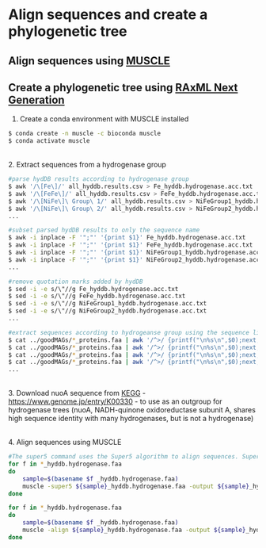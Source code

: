 # Align sequences and create a phylogenetic tree

## Align sequences using [MUSCLE](http://www.drive5.com/muscle/muscle_userguide3.8.html)
## Create a phylogenetic tree using [RAxML Next Generation](https://github.com/amkozlov/raxml-ng) 

1. Create a conda environment with MUSCLE installed

```bash
$ conda create -n muscle -c bioconda muscle
$ conda activate muscle
```

\
2. Extract sequences from a hydrogenase group

```bash
#parse hydDB results according to hydrogenase group
$ awk '/\[Fe\]/' all_hyddb.results.csv > Fe_hyddb.hydrogenase.acc.txt
$ awk '/\[FeFe\]/' all_hyddb.results.csv > FeFe_hyddb.hydrogenase.acc.txt
$ awk '/\[NiFe\]\ Group\ 1/' all_hyddb.results.csv > NiFeGroup1_hyddb.hydrogenase.acc.txt
$ awk '/\[NiFe\]\ Group\ 2/' all_hyddb.results.csv > NiFeGroup2_hyddb.hydrogenase.acc.txt
...

#subset parsed hydDB results to only the sequence name
$ awk -i inplace -F '";"' '{print $1}' Fe_hyddb.hydrogenase.acc.txt
$ awk -i inplace -F '";"' '{print $1}' FeFe_hyddb.hydrogenase.acc.txt
$ awk -i inplace -F '";"' '{print $1}' NiFeGroup1_hyddb.hydrogenase.acc.txt
$ awk -i inplace -F '";"' '{print $1}' NiFeGroup2_hyddb.hydrogenase.acc.txt
...

#remove quotation marks added by hydDB
$ sed -i -e s/\"//g Fe_hyddb.hydrogenase.acc.txt
$ sed -i -e s/\"//g FeFe_hyddb.hydrogenase.acc.txt
$ sed -i -e s/\"//g NiFeGroup1_hyddb.hydrogenase.acc.txt
$ sed -i -e s/\"//g NiFeGroup2_hyddb.hydrogenase.acc.txt
...

#extract sequences according to hydrogeanse group using the sequence list
$ cat ../goodMAGs/*_proteins.faa | awk '/^>/ {printf("\n%s\n",$0);next; } { printf("%s",$0);}  END {printf("\n");}' | grep -w -A 1 -Ff Fe_hyddb.hydrogenase.acc.txt --no-group-separator > Fe_hyddb.hydrogenase.faa
$ cat ../goodMAGs/*_proteins.faa | awk '/^>/ {printf("\n%s\n",$0);next; } { printf("%s",$0);}  END {printf("\n");}' | grep -w -A 1 -Ff FeFe_hyddb.hydrogenase.acc.txt --no-group-separator > FeFe_hyddb.hydrogenase.faa
$ cat ../goodMAGs/*_proteins.faa | awk '/^>/ {printf("\n%s\n",$0);next; } { printf("%s",$0);}  END {printf("\n");}' | grep -w -A 1 -Ff NiFeGroup1_hyddb.hydrogenase.acc.txt --no-group-separator > NiFeGroup1_hyddb.hydrogenase.faa
$ cat ../goodMAGs/*_proteins.faa | awk '/^>/ {printf("\n%s\n",$0);next; } { printf("%s",$0);}  END {printf("\n");}' | grep -w -A 1 -Ff NiFeGroup2_hyddb.hydrogenase.acc.txt --no-group-separator > NiFeGroup2_hyddb.hydrogenase.faa
...
```

\
3. Download nuoA sequence from [KEGG](https://www.genome.jp/entry/eco:b2288) - https://www.genome.jp/entry/K00330 - to use as an outgroup for hydrogenase trees (nuoA, NADH-quinone oxidoreductase subunit A, shares high sequence identity with many hydrogenases, but is not a hydrogenase) 

\
4. Align sequences using MUSCLE

```bash
#The super5 command uses the Super5 algorithm to align sequences. Super5 is generally used for aligning large sets of sequences where the PPP algorithm (align command) is too slow.
for f in *_hyddb.hydrogenase.faa
do
	sample=$(basename $f _hyddb.hydrogenase.faa)
	muscle -super5 ${sample}_hyddb.hydrogenase.faa -output ${sample}_hyddb.hydrogenase.afaa
done

for f in *_hyddb.hydrogenase.faa
do
	sample=$(basename $f _hyddb.hydrogenase.faa)
	muscle -align ${sample}_hyddb.hydrogenase.faa -output ${sample}_hyddb.hydrogenase.afaa
done
```
